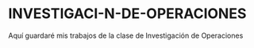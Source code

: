 # INVESTIGACI-N-DE-OPERACIONES
Aquí guardaré mis trabajos de la clase de Investigación de Operaciones 
